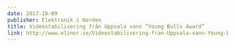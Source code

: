 ```yaml
---
date: 2017-10-09
publisher: Elektronik i Norden
title: Videostabilisering från Uppsala vann ”Young Bulls Award”
link: http://www.elinor.se/Videostabilisering-fran-Uppsala-vann-Young-Bulls-Award.html/
---
```

